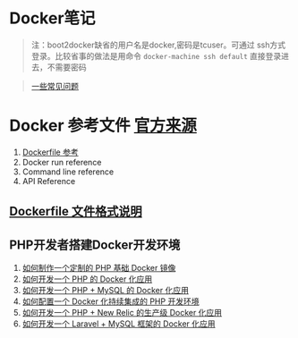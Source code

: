 # Docker笔记

> 注：boot2docker缺省的用户名是docker,密码是tcuser。可通过 ssh方式登录。比较省事的做法是用命令 `docker-machine ssh default` 直接登录进去，不需要密码

> [一些常见问题](https://github.com/docker/kitematic/wiki/Common-Issues-and-Fixes)

# Docker 参考文件 [官方来源](https://github.com/docker/docker/blob/master/docs/reference/index.md)
 1. [Dockerfile 参考](Dockerfile.md)
 2. Docker run reference
 3. Command line reference
 4. API Reference


## [Dockerfile 文件格式说明](Dockerfile.md)
## PHP开发者搭建Docker开发环境
 1. [如何制作一个定制的 PHP 基础 Docker 镜像](php-docker01.md)
 2. [如何开发一个 PHP 的 Docker 化应用](php-docker02.md)
 3. [如何开发一个 PHP + MySQL 的 Docker 化应用](php-docker03-mysql.md)
 4. [如何配置一个 Docker 化持续集成的 PHP 开发环境](php-docker04-ci.md)
 5. [如何开发一个 PHP + New Relic 的生产级 Docker 化应用](php-docker05-newrelic.md)
 6. [如何开发一个 Laravel + MySQL 框架的 Docker 化应用](php-docker06-laravel.md)